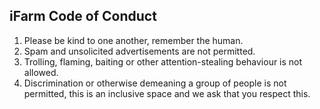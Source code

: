 ## iFarm Code of Conduct

1. Please be kind to one another, remember the human.
2. Spam and unsolicited advertisements are not permitted.
3. Trolling, flaming, baiting or other attention-stealing behaviour is not allowed.
4. Discrimination or otherwise demeaning a group of people is not permitted, this is an inclusive space and we ask that you respect this.